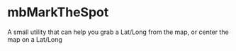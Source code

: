 # mbMarkTheSpot
 A small utility that can help you grab a Lat/Long from the map, or center the map on a Lat/Long
